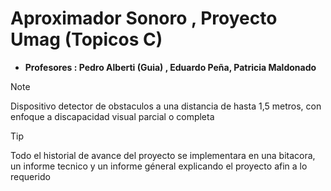 # Aproximador Sonoro , Proyecto Umag (Topicos C)

- **Profesores : Pedro Alberti (Guia) , Eduardo Peña, Patricia Maldonado**

>[!note]
> Dispositivo detector de obstaculos a una distancia de hasta 1,5 metros, con enfoque a discapacidad visual parcial o completa

>[!tip]
> Todo el historial de avance del proyecto se implementara en una bitacora, un informe tecnico y un informe géneral explicando el proyecto afin a lo requerido



